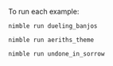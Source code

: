 To run each example:

```
nimble run dueling_banjos
```

```
nimble run aeriths_theme
```

```
nimble run undone_in_sorrow
```
